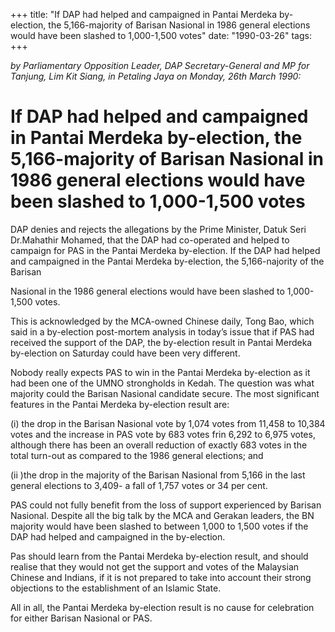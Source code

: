 +++ 
title: "If DAP had helped and campaigned in Pantai Merdeka by-election, the 5,166-majority of Barisan Nasional in 1986 general elections would have been slashed to 1,000-1,500 votes"
date: "1990-03-26"
tags:
+++

_by Parliamentary Opposition Leader, DAP Secretary-General and MP for Tanjung, Lim Kit Siang, in Petaling Jaya on Monday, 26th March 1990:_

# If DAP had helped and campaigned in Pantai Merdeka by-election, the 5,166-majority of Barisan Nasional in 1986 general elections would have been slashed to 1,000-1,500 votes

DAP denies and rejects the allegations by the Prime Minister, Datuk Seri Dr.Mahathir Mohamed, that the DAP had co-operated and helped to campaign for PAS in the Pantai Merdeka by-election. If the DAP had helped and campaigned in the Pantai Merdeka by-election, the 5,166-najority of the Barisan </u>

Nasional in the 1986 general elections would have been slashed to 1,000-1,500 votes.

This is acknowledged by the MCA-owned Chinese daily, Tong Bao, which said in a by-election post-mortem analysis in today’s issue that if PAS had received the support of the DAP, the by-election result in Pantai Merdeka by-election on Saturday could have been very different.

Nobody really expects PAS to win in the Pantai Merdeka by-election as it had been one of the UMNO strongholds in Kedah. The question was what majority could the Barisan Nasional candidate secure.
The most significant features in the Pantai Merdeka by-election result are:

(i) the drop in the Barisan Nasional vote by 1,074 votes from 11,458 to 10,384 votes and the increase in PAS vote by 683 votes frin 6,292 to 6,975 votes, although there has been an overall reduction of exactly 683 votes in the total turn-out as compared to the 1986 general elections; and

(ii )the drop in the majority of the Barisan Nasional from 5,166 in the last general elections to 3,409- a fall of 1,757 votes or 34 per cent.

PAS could not fully benefit from the loss of support experienced by Barisan Nasional. Despite all the big talk by the MCA and Gerakan leaders, the BN majority would have been slashed to between 1,000 to 1,500 votes if the DAP had helped and campaigned in the by-election.

Pas should learn from the Pantai Merdeka by-election result, and should realise that they would not get the support and votes of the Malaysian Chinese and Indians, if it is not prepared to take into account their strong objections to the establishment of an Islamic State.

All in all, the Pantai Merdeka by-election result is no cause for celebration for either Barisan Nasional or PAS.
 
